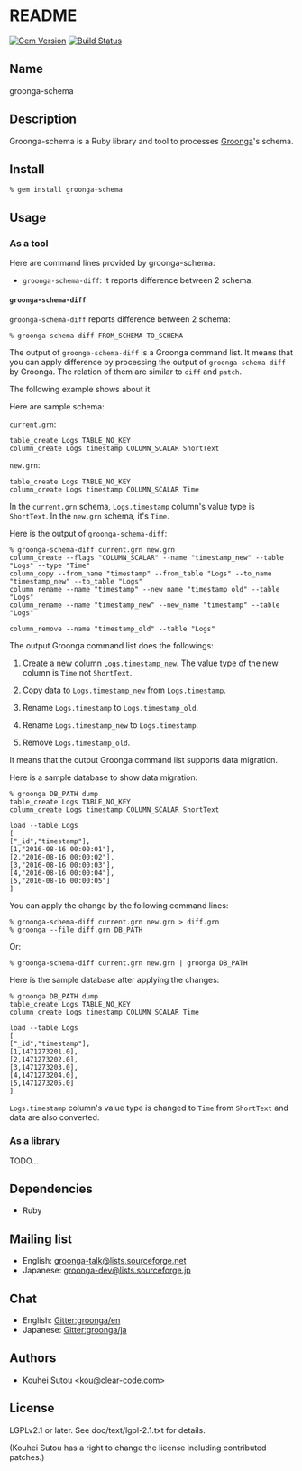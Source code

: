 # README

[![Gem Version](https://badge.fury.io/rb/groonga-schema.svg)](http://badge.fury.io/rb/groonga-schema)
[![Build Status](https://travis-ci.org/groonga/groonga-schema.svg?branch=master)](https://travis-ci.org/groonga/groonga-schema)

## Name

groonga-schema

## Description

Groonga-schema is a Ruby library and tool to processes [Groonga](http://groonga.org/)'s schema.

## Install

    % gem install groonga-schema

## Usage

### As a tool

Here are command lines provided by groonga-schema:

  * `groonga-schema-diff`: It reports difference between 2 schema.

#### `groonga-schema-diff`

`groonga-schema-diff` reports difference between 2 schema:

```text
% groonga-schema-diff FROM_SCHEMA TO_SCHEMA
```

The output of `groonga-schema-diff` is a Groonga command list. It
means that you can apply difference by processing the output of
`groonga-schema-diff` by Groonga. The relation of them are similar to
`diff` and `patch`.

The following example shows about it.

Here are sample schema:

`current.grn`:

```text
table_create Logs TABLE_NO_KEY
column_create Logs timestamp COLUMN_SCALAR ShortText
```

`new.grn`:

```text
table_create Logs TABLE_NO_KEY
column_create Logs timestamp COLUMN_SCALAR Time
```

In the `current.grn` schema, `Logs.timestamp` column's value type is
`ShortText`. In the `new.grn` schema, it's `Time`.

Here is the output of `groonga-schema-diff`:

```text
% groonga-schema-diff current.grn new.grn
column_create --flags "COLUMN_SCALAR" --name "timestamp_new" --table "Logs" --type "Time"
column_copy --from_name "timestamp" --from_table "Logs" --to_name "timestamp_new" --to_table "Logs"
column_rename --name "timestamp" --new_name "timestamp_old" --table "Logs"
column_rename --name "timestamp_new" --new_name "timestamp" --table "Logs"

column_remove --name "timestamp_old" --table "Logs"
```

The output Groonga command list does the followings:

  1. Create a new column `Logs.timestamp_new`. The value type of the new column is `Time` not `ShortText`.

  2. Copy data to `Logs.timestamp_new` from `Logs.timestamp`.

  3. Rename `Logs.timestamp` to `Logs.timestamp_old`.

  4. Rename `Logs.timestamp_new` to `Logs.timestamp`.

  5. Remove `Logs.timestamp_old`.

It means that the output Groonga command list supports data migration.

Here is a sample database to show data migration:

```text
% groonga DB_PATH dump
table_create Logs TABLE_NO_KEY
column_create Logs timestamp COLUMN_SCALAR ShortText

load --table Logs
[
["_id","timestamp"],
[1,"2016-08-16 00:00:01"],
[2,"2016-08-16 00:00:02"],
[3,"2016-08-16 00:00:03"],
[4,"2016-08-16 00:00:04"],
[5,"2016-08-16 00:00:05"]
]
```

You can apply the change by the following command lines:

```text
% groonga-schema-diff current.grn new.grn > diff.grn
% groonga --file diff.grn DB_PATH
```

Or:

```text
% groonga-schema-diff current.grn new.grn | groonga DB_PATH
```

Here is the sample database after applying the changes:

```text
% groonga DB_PATH dump
table_create Logs TABLE_NO_KEY
column_create Logs timestamp COLUMN_SCALAR Time

load --table Logs
[
["_id","timestamp"],
[1,1471273201.0],
[2,1471273202.0],
[3,1471273203.0],
[4,1471273204.0],
[5,1471273205.0]
]
```

`Logs.timestamp` column's value type is changed to `Time` from
`ShortText` and data are also converted.

### As a library

TODO...

## Dependencies

* Ruby

## Mailing list

* English: [groonga-talk@lists.sourceforge.net](https://lists.sourceforge.net/lists/listinfo/groonga-talk)
* Japanese: [groonga-dev@lists.sourceforge.jp](http://lists.sourceforge.jp/mailman/listinfo/groonga-dev)

## Chat

* English: [Gitter:groonga/en](https://gitter.im/groonga/en)
* Japanese: [Gitter:groonga/ja](https://gitter.im/groonga/ja)

## Authors

* Kouhei Sutou \<kou@clear-code.com\>

## License

LGPLv2.1 or later. See doc/text/lgpl-2.1.txt for details.

(Kouhei Sutou has a right to change the license including contributed patches.)
